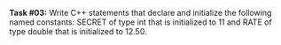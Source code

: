 **Task #03:** Write C++ statements that declare and initialize the following named constants: SECRET of type int that is initialized to 11 and RATE of type double that is initialized to 12.50.